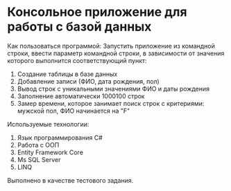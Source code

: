 # Консольное приложение для работы с базой данных

Как пользоваться программой: 
Запустить приложение из командной строки, ввести параметр командной строки, в зависимости от значения которого выполнится соответствующий пункт: 
  1. Создание таблицы в базе данных
  2. Добавление записи (ФИО, дата рождения, пол)
  3. Вывод строк с уникальными значениями ФИО и даты рождения
  4. Заполнение автоматически 1000100 строк
  5. Замер времени, которое занимает поиск строк с критериями:  мужской пол, ФИО начинается на "F"

Используемые технологии:
1. Язык программирования C#
2. Работа с ООП
3. Entity Framework Core
4. Ms SQL Server
5. LINQ

Выполнено в качестве тестового задания.
